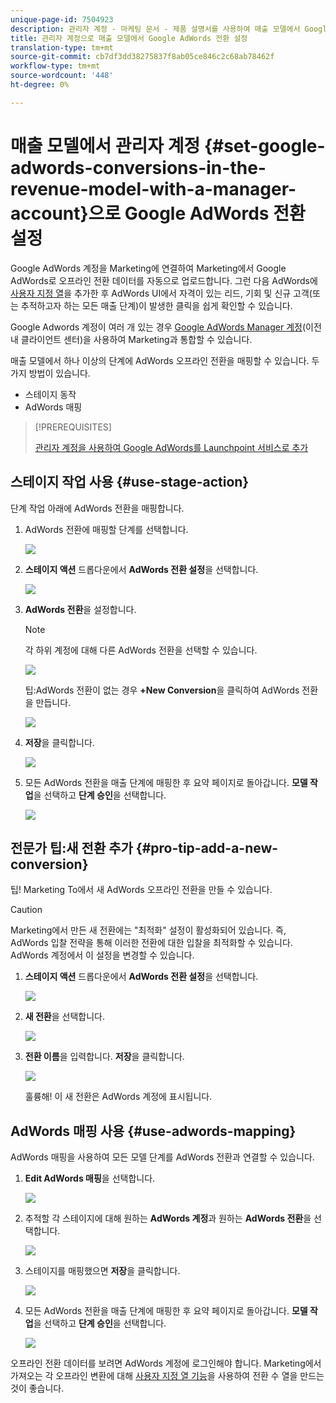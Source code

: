 ```yaml
---
unique-page-id: 7504923
description: 관리자 계정 - 마케팅 문서 - 제품 설명서를 사용하여 매출 모델에서 Google AdWords 전환 설정
title: 관리자 계정으로 매출 모델에서 Google AdWords 전환 설정
translation-type: tm+mt
source-git-commit: cb7df3dd38275837f8ab05ce846c2c68ab78462f
workflow-type: tm+mt
source-wordcount: '448'
ht-degree: 0%

---
```



# 매출 모델에서 관리자 계정 {#set-google-adwords-conversions-in-the-revenue-model-with-a-manager-account}으로 Google AdWords 전환 설정

Google AdWords 계정을 Marketing에 연결하여 Marketing에서 Google AdWords로 오프라인 전환 데이터를 자동으로 업로드합니다. 그런 다음 AdWords에 [사용자 지정 열](https://support.google.com/adwords/answer/3073556)을 추가한 후 AdWords UI에서 자격이 있는 리드, 기회 및 신규 고객(또는 추적하고자 하는 모든 매출 단계)이 발생한 클릭을 쉽게 확인할 수 있습니다.

Google Adwords 계정이 여러 개 있는 경우 [Google AdWords Manager 계정](https://www.google.com/adwords/manager-accounts/)(이전 내 클라이언트 센터)을 사용하여 Marketing과 통합할 수 있습니다.

매출 모델에서 하나 이상의 단계에 AdWords 오프라인 전환을 매핑할 수 있습니다. 두 가지 방법이 있습니다.

* 스테이지 동작
* AdWords 매핑

>[!PREREQUISITES]
>
>[관리자 계정을 사용하여 Google AdWords를 Launchpoint 서비스로 추가](/help/marketo/product-docs/administration/additional-integrations/add-google-adwords-as-a-launchpoint-service-with-a-manager-account.md)

## 스테이지 작업 사용 {#use-stage-action}

단계 작업 아래에 AdWords 전환을 매핑합니다.

1. AdWords 전환에 매핑할 단계를 선택합니다.

   ![](assets/image2015-2-26-16-3a40-3a2.png)

1. **스테이지 액션** 드롭다운에서 **AdWords 전환 설정**&#x200B;을 선택합니다.

   ![](assets/image2015-2-26-16-3a52-3a24.png)

1. **AdWords 전환**&#x200B;을 설정합니다.

   >[!NOTE]
   >
   >각 하위 계정에 대해 다른 AdWords 전환을 선택할 수 있습니다.

   ![](assets/image2015-3-27-17-3a16-3a37.png)

   팁:AdWords 전환이 없는 경우 **+New Conversion**&#x200B;을 클릭하여 AdWords 전환을 만듭니다.

   ![](assets/image2015-3-27-17-3a18-3a58.png)

1. **저장**&#x200B;을 클릭합니다.

   ![](assets/image2015-3-27-17-3a21-3a15.png)

1. 모든 AdWords 전환을 매출 단계에 매핑한 후 요약 페이지로 돌아갑니다. **모델 작업**&#x200B;을 선택하고 **단계 승인**&#x200B;을 선택합니다.

   ![](assets/image2015-2-27-12-3a20-3a20.png)

## 전문가 팁:새 전환 추가 {#pro-tip-add-a-new-conversion}

팁! Marketing To에서 새 AdWords 오프라인 전환을 만들 수 있습니다.

>[!CAUTION]
>
>Marketing에서 만든 새 전환에는 &quot;최적화&quot; 설정이 활성화되어 있습니다. 즉, AdWords 입찰 전략을 통해 이러한 전환에 대한 입찰을 최적화할 수 있습니다. AdWords 계정에서 이 설정을 변경할 수 있습니다.

1. **스테이지 액션** 드롭다운에서 **AdWords 전환 설정**&#x200B;을 선택합니다.

   ![](assets/image2015-2-26-16-3a52-3a24.png)

1. **새 전환**&#x200B;을 선택합니다.

   ![](assets/image2015-3-27-17-3a23-3a13.png)

1. **전환 이름**&#x200B;을 입력합니다. **저장**&#x200B;을 클릭합니다.

   ![](assets/image2015-3-27-17-3a24-3a49.png)

   훌륭해! 이 새 전환은 AdWords 계정에 표시됩니다.

## AdWords 매핑 사용 {#use-adwords-mapping}

AdWords 매핑을 사용하여 모든 모델 단계를 AdWords 전환과 연결할 수 있습니다.

1. **Edit AdWords 매핑**&#x200B;을 선택합니다.

   ![](assets/image2015-2-26-17-3a3-3a29.png)

1. 추적할 각 스테이지에 대해 원하는 **AdWords 계정**&#x200B;과 원하는 **AdWords 전환**&#x200B;을 선택합니다.

   ![](assets/image2015-3-27-17-3a30-3a15.png)

1. 스테이지를 매핑했으면 **저장**&#x200B;을 클릭합니다.

   ![](assets/image2015-3-27-17-3a30-3a48.png)

1. 모든 AdWords 전환을 매출 단계에 매핑한 후 요약 페이지로 돌아갑니다. **모델 작업**&#x200B;을 선택하고 **단계 승인**&#x200B;을 선택합니다.

   ![](assets/image2015-2-27-12-3a20-3a20.png)

오프라인 전환 데이터를 보려면 AdWords 계정에 로그인해야 합니다. Marketing에서 가져오는 각 오프라인 변환에 대해 [사용자 지정 열 기능](https://support.google.com/adwords/answer/3073556)을 사용하여 전환 수 열을 만드는 것이 좋습니다.
